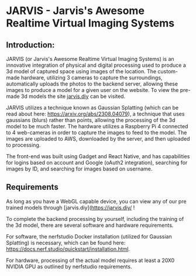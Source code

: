 # JARVIS - Jarvis's Awesome Realtime Virtual Imaging Systems

## Introduction:

JARVIS (or Jarvis's Awesome Realtime Virtual Imaging Systems) is an innovative integration of physical and digital processing used to produce a 3d model of captured space using images of the location. The custom-made hardware, utilizing 3 cameras to capture the surroundings, automatically uploads the photos to the backend server, allowing these images to produce a model for a given user on the website. 
To view the pre-made 3d models the site [jarvis.diy](https://jarvis.diy/) can be visited.

JARVIS utilizes a technique known as Gaussian Splatting (which can be read about here: https://arxiv.org/abs/2308.04079), a technique that uses gaussians (blurs) rather than points, allowing the processing of the 3d model to be much faster. The hardware utilizes a Raspberry Pi 4 connected to 4 web-cameras in order to capture the images to feed to the model. The images are uploaded to AWS, downloaded by the server, and then uploaded to processing.

The front-end was built using Gadget and React Native, and has capabilities for logins based on account and Google (oAuth2 integration), searching for images by ID, and searching for images based on username.

## Requirements 

As long as you have a WebGL capable device, you can view any of our pre trained models through [jarvis.diy](https://jarvis.diy/ !

To complete the backend processing by yourself, including the training of the 3d model, there are several software and hardware requirements. 

For software, the nerfstudio Docker installation (utilized for Gaussian Splatting) is necessary, which can be found here: https://docs.nerf.studio/quickstart/installation.html.

For hardware, processing of the actual model requires at least a 20X0 NVIDIA GPU as outlined by nerfstudio requirements.

